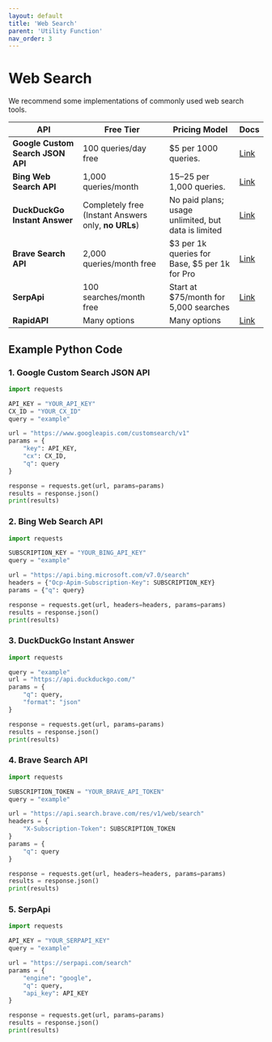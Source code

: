 ```yaml
---
layout: default
title: 'Web Search'
parent: 'Utility Function'
nav_order: 3
---
```


# Web Search

We recommend some implementations of commonly used web search tools.

| **API**                           | **Free Tier**                                       | **Pricing Model**                                   | **Docs**                                                                                   |
| --------------------------------- | --------------------------------------------------- | --------------------------------------------------- | ------------------------------------------------------------------------------------------ |
| **Google Custom Search JSON API** | 100 queries/day free                                | $5 per 1000 queries.                                | [Link](https://developers.google.com/custom-search/v1/overview)                            |
| **Bing Web Search API**           | 1,000 queries/month                                 | $15–$25 per 1,000 queries.                          | [Link](https://azure.microsoft.com/en-us/services/cognitive-services/bing-web-search-api/) |
| **DuckDuckGo Instant Answer**     | Completely free (Instant Answers only, **no URLs**) | No paid plans; usage unlimited, but data is limited | [Link](https://duckduckgo.com/api)                                                         |
| **Brave Search API**              | 2,000 queries/month free                            | $3 per 1k queries for Base, $5 per 1k for Pro       | [Link](https://brave.com/search/api/)                                                      |
| **SerpApi**                       | 100 searches/month free                             | Start at $75/month for 5,000 searches               | [Link](https://serpapi.com/)                                                               |
| **RapidAPI**                      | Many options                                        | Many options                                        | [Link](https://rapidapi.com/search?term=search&sortBy=ByRelevance)                         |

## Example Python Code

### 1. Google Custom Search JSON API

```python
import requests

API_KEY = "YOUR_API_KEY"
CX_ID = "YOUR_CX_ID"
query = "example"

url = "https://www.googleapis.com/customsearch/v1"
params = {
    "key": API_KEY,
    "cx": CX_ID,
    "q": query
}

response = requests.get(url, params=params)
results = response.json()
print(results)
```

### 2. Bing Web Search API

```python
import requests

SUBSCRIPTION_KEY = "YOUR_BING_API_KEY"
query = "example"

url = "https://api.bing.microsoft.com/v7.0/search"
headers = {"Ocp-Apim-Subscription-Key": SUBSCRIPTION_KEY}
params = {"q": query}

response = requests.get(url, headers=headers, params=params)
results = response.json()
print(results)
```

### 3. DuckDuckGo Instant Answer

```python
import requests

query = "example"
url = "https://api.duckduckgo.com/"
params = {
    "q": query,
    "format": "json"
}

response = requests.get(url, params=params)
results = response.json()
print(results)
```

### 4. Brave Search API

```python
import requests

SUBSCRIPTION_TOKEN = "YOUR_BRAVE_API_TOKEN"
query = "example"

url = "https://api.search.brave.com/res/v1/web/search"
headers = {
    "X-Subscription-Token": SUBSCRIPTION_TOKEN
}
params = {
    "q": query
}

response = requests.get(url, headers=headers, params=params)
results = response.json()
print(results)
```

### 5. SerpApi

```python
import requests

API_KEY = "YOUR_SERPAPI_KEY"
query = "example"

url = "https://serpapi.com/search"
params = {
    "engine": "google",
    "q": query,
    "api_key": API_KEY
}

response = requests.get(url, params=params)
results = response.json()
print(results)
```
